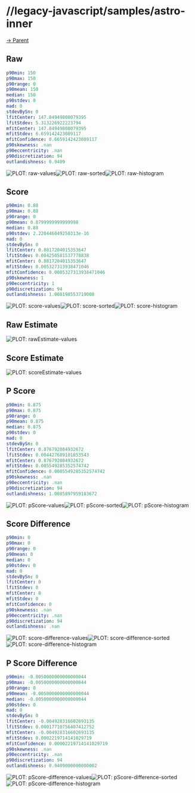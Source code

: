 
# //legacy-javascript/samples/astro-inner

[→ Parent](../..)


## Raw


```yaml
p90min: 150
p90max: 150
p90range: 0
p90mean: 150
median: 150
p90stdev: 0
mad: 0
stdevBySn: 0
lfitCenter: 147.84949808079395
lfitStdev: 5.313226922223794
mfitCenter: 147.84949808079395
mfitStdev: 6.659142423089117
mfitConfidence: 0.6659142423089117
p90skewness: .nan
p90eccentricity: .nan
p90discretization: 94
outlandishness: 0.9409

```

![PLOT: raw-values](./raw/values.svg)![PLOT: raw-sorted](./raw/sorted.svg)![PLOT: raw-histogram](./raw/histogram.svg)
## Score


```yaml
p90min: 0.88
p90max: 0.88
p90range: 0
p90mean: 0.8799999999999998
median: 0.88
p90stdev: 2.220446049250313e-16
mad: 0
stdevBySn: 0
lfitCenter: 0.8817204015353647
lfitStdev: 0.004250581537778838
mfitCenter: 0.8817204015353647
mfitStdev: 0.005327313938471046
mfitConfidence: 0.0005327313938471046
p90skewness: 1
p90eccentricity: 1
p90discretization: 94
outlandishness: 1.008198553719008

```

![PLOT: score-values](./score/values.svg)![PLOT: score-sorted](./score/sorted.svg)![PLOT: score-histogram](./score/histogram.svg)
## Raw Estimate

![PLOT: rawEstimate-values](./rawEstimate/values.svg)
## Score Estimate

![PLOT: scoreEstimate-values](./scoreEstimate/values.svg)
## P Score


```yaml
p90min: 0.875
p90max: 0.875
p90range: 0
p90mean: 0.875
median: 0.875
p90stdev: 0
mad: 0
stdevBySn: 0
lfitCenter: 0.876792084932672
lfitStdev: 0.004427689101853543
mfitCenter: 0.876792084932672
mfitStdev: 0.005549285352574742
mfitConfidence: 0.0005549285352574742
p90skewness: .nan
p90eccentricity: .nan
p90discretization: 94
outlandishness: 1.0085897959183672

```

![PLOT: pScore-values](./pScore/values.svg)![PLOT: pScore-sorted](./pScore/sorted.svg)![PLOT: pScore-histogram](./pScore/histogram.svg)
## Score Difference


```yaml
p90min: 0
p90max: 0
p90range: 0
p90mean: 0
median: 0
p90stdev: 0
mad: 0
stdevBySn: 0
lfitCenter: 0
lfitStdev: 0
mfitCenter: 0
mfitStdev: 0
mfitConfidence: 0
p90skewness: .nan
p90eccentricity: .nan
p90discretization: 94
outlandishness: .nan

```

![PLOT: score-difference-values](./score-difference/values.svg)![PLOT: score-difference-sorted](./score-difference/sorted.svg)![PLOT: score-difference-histogram](./score-difference/histogram.svg)
## P Score Difference


```yaml
p90min: -0.0050000000000000044
p90max: -0.0050000000000000044
p90range: 0
p90mean: -0.0050000000000000044
median: -0.0050000000000000044
p90stdev: 0
mad: 0
stdevBySn: 0
lfitCenter: -0.004928316602693135
lfitStdev: 0.00017710756407412752
mfitCenter: -0.004928316602693135
mfitStdev: 0.0002219714141029719
mfitConfidence: 0.00002219714141029719
p90skewness: .nan
p90eccentricity: .nan
p90discretization: 94
outlandishness: 0.9409000000000002

```

![PLOT: pScore-difference-values](./pScore-difference/values.svg)![PLOT: pScore-difference-sorted](./pScore-difference/sorted.svg)![PLOT: pScore-difference-histogram](./pScore-difference/histogram.svg)